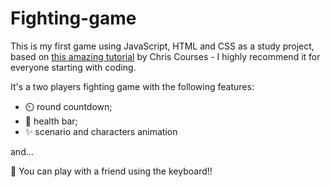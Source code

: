 # Fighting-game

 This is my first game using JavaScript, HTML and CSS as a study project, based on [this amazing tutorial](https://www.youtube.com/watch?v=vyqbNFMDRGQ) by Chris Courses -  I highly recommend it for everyone starting with coding.

 
 It's a two players fighting game with the following features:

 * ⏲️ round countdown;
 * 🔋  health bar;
 * ✨ scenario and characters animation

 and...

🥊 You can play with a friend using the keyboard!!
